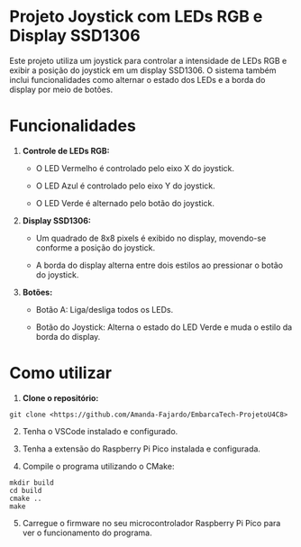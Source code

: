 # Projeto Joystick com LEDs RGB e Display SSD1306

Este projeto utiliza um joystick para controlar a intensidade de LEDs RGB e exibir a posição do joystick em um display SSD1306. O sistema também inclui funcionalidades como alternar o estado dos LEDs e a borda do display por meio de botões.

# Funcionalidades

1. **Controle de LEDs RGB:**

    - O LED Vermelho é controlado pelo eixo X do joystick.

    - O LED Azul é controlado pelo eixo Y do joystick.

    - O LED Verde é alternado pelo botão do joystick.

2. **Display SSD1306:**

    - Um quadrado de 8x8 pixels é exibido no display, movendo-se conforme a posição do joystick.

    - A borda do display alterna entre dois estilos ao pressionar o botão do joystick.

3. **Botões:**

    - Botão A: Liga/desliga todos os LEDs.

    - Botão do Joystick: Alterna o estado do LED Verde e muda o estilo da borda do display.

# Como utilizar 

1. **Clone o repositório:**
```
git clone <https://github.com/Amanda-Fajardo/EmbarcaTech-ProjetoU4C8>
```

2. Tenha o VSCode instalado e configurado.
   
3. Tenha a extensão do Raspberry Pi Pico instalada e configurada.
   
4. Compile o programa utilizando o CMake:

```
mkdir build
cd build
cmake ..
make
```
5. Carregue o firmware no seu microcontrolador Raspberry Pi Pico para ver o funcionamento do programa.